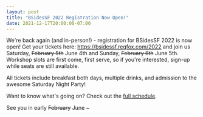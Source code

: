 ```yaml
---
layout: post
title: "BSidesSF 2022 Registration Now Open!"
date: 2021-12-17T20:00:00-07:00
---
```


We're back again (and in-person!) - registration for BSidesSF 2022 is now open! Get your tickets here: <https://bsidessf.regfox.com/2022> and join us Saturday, ~~February 5th~~ June 4th and Sunday, ~~February 6th~~ June 5th. Workshop slots are first come, first serve, so if you're interested, sign-up while seats are still available.

All tickets include breakfast both days, multiple drinks, and admission to the awesome Saturday Night Party!

Want to know what's going on? Check out the [full schedule](/schedule).

See you in early ~~February~~ June ~
